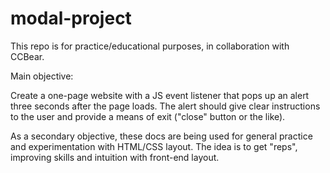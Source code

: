 # modal-project

This repo is for practice/educational purposes, in collaboration with CCBear.

Main objective: 

Create a one-page website with a JS event listener that pops up an alert three seconds after the page loads.  The alert should give clear instructions to the user and provide a means of exit ("close" button or the like).

As a secondary objective, these docs are being used for general practice and experimentation with HTML/CSS layout.  The idea is to get "reps", improving skills and intuition with front-end layout.

